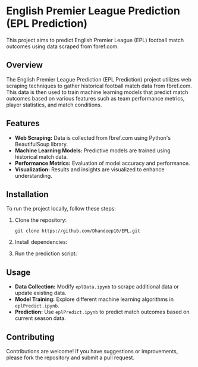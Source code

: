 # English Premier League Prediction (EPL Prediction)

This project aims to predict English Premier League (EPL) football match outcomes using data scraped from fbref.com.

## Overview

The English Premier League Prediction (EPL Prediction) project utilizes web scraping techniques to gather historical football match data from fbref.com. This data is then used to train machine learning models that predict match outcomes based on various features such as team performance metrics, player statistics, and match conditions.

## Features

- **Web Scraping:** Data is collected from fbref.com using Python's BeautifulSoup library.
- **Machine Learning Models:** Predictive models are trained using historical match data.
- **Performance Metrics:** Evaluation of model accuracy and performance.
- **Visualization:** Results and insights are visualized to enhance understanding.

## Installation

To run the project locally, follow these steps:

1. Clone the repository:
   ```
   git clone https://github.com/Dhandeep10/EPL.git
   ```

2. Install dependencies:


3. Run the prediction script:


## Usage

- **Data Collection:** Modify `eplData.ipynb` to scrape additional data or update existing data.
- **Model Training:** Explore different machine learning algorithms in `eplPredict.ipynb`.
- **Prediction:** Use `eplPredict.ipynb` to predict match outcomes based on current season data.

## Contributing

Contributions are welcome! If you have suggestions or improvements, please fork the repository and submit a pull request.

